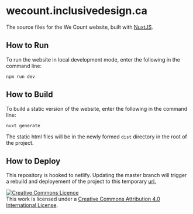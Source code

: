 # wecount.inclusivedesign.ca
The source files for the We Count website, built with [NuxtJS](https://nuxtjs.org/).

## How to Run
To run the website in local development mode, enter the following in the command line:
```
npm run dev
```
## How to Build
To build a static version of the website, enter the following in the command line: 
```
nuxt generate
```

The static html files will be in the newly formed `dist` directory in the root of the project.

## How to Deploy
This repository is hooked to netlify. Updating the master branch will trigger a rebuild and deployement of the project to this temporary [url.](https://peaceful-davinci-07d6a2.netlify.com/)



	
<a rel="license" href="http://creativecommons.org/licenses/by/4.0/"><img alt="Creative Commons Licence" style="border-width:0" src="https://i.creativecommons.org/l/by/4.0/88x31.png" /></a><br />This work is licensed under a <a rel="license" href="http://creativecommons.org/licenses/by/4.0/">Creative Commons Attribution 4.0 International License</a>.

